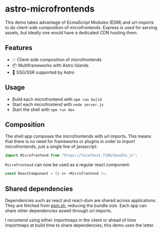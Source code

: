 # astro-microfrontends

This demo takes advantage of EcmaScript Modules (ESM) and url-imports to do client-side composition of microfrontends. Express is used for serving assets, but ideally one would have a dedicated CDN hosting them.

## Features

- ✨ Client-side composition of microfrontends
- 📦 Multiframeworks with Astro Islands
- 🚀 SSG/SSR supported by Astro

## Usage

- Build each microfrontend with `npm run build`
- Start each microfrontend with `node server.js`
- Start the shell with `npm run dev`

## Composition

The shell app composes the microfrontends with url imports. This means that there is no need for frameworks or plugins in order to import microfrontends, just a single line of javascript:

```javascript
import Microfrontend from "https://localhost:7100/bundle.js";
```

`Microfrontend` can now be used as a regular react component:

```javascript
const ReactComponent = () => <Microfrontend />;
```

## Shared dependencies

Dependencies such as react and react-dom are shared across applications. They are fetched from [esm.sh](https://esm.sh/), reducing the bundle size. Each app can share other dependencies aswell through url imports.

I recomend using either importmaps in the client or ahead of time importmaps at build time to share dependencies, this demo uses the latter.

